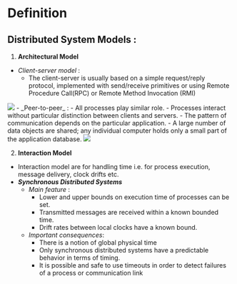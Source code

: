 # Definition
## Distributed System Models :
1. **Architectural Model**
- _Client-server model_ : 
	- The client-server is usually based on a simple request/reply protocol, implemented with send/receive primitives or using Remote Procedure Call(RPC) or Remote Method Invocation (RMI)
<img src= "https://i.imgur.com/GYRg4d5.png" >
- _Peer-to-peer_ :
	- All processes play similar role.
	- Processes interact without particular distinction between clients and servers.
	- The pattern of communication depends on the particular application.
	- A large number of data objects are shared; any individual computer holds only a small part of the application database.

<img src="https://i.imgur.com/jgu31t5.png" />

2. **Interaction Model**
- Interaction model are for handling time i.e. for process execution, message delivery, clock drifts etc.
- _**Synchronous Distributed Systems**_
	- _Main feature_ :
		- Lower and upper bounds on execution time of processes can be set.
		- Transmitted messages are received within a known bounded time.
		- Drift rates between local clocks have a known bound.
	- _Important consequences_:
		- There is a notion of global physical time
		- Only synchronous distributed systems have a predictable behavior in terms of timing. 
		- It is possible and safe to use timeouts in order to detect failures of a process or communication link
<!--stackedit_data:
eyJoaXN0b3J5IjpbMjE0NTc2NzY3MSwxNDIwNTMzOTMxLDEyMz
cyMzI5OTJdfQ==
-->